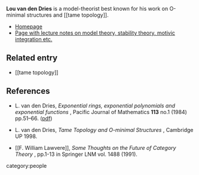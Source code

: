 
**Lou van den Dries** is a model-theorist best known for his work on O-minimal structures and [[tame topology]].

* [Homepage](http://www.math.uiuc.edu/People/vddries.html)
* [Page with lecture notes on model theory, stability theory, motivic integration etc.](http://www.math.uiuc.edu/~vddries/)

## Related entry

* [[tame topology]]

## References

* L. van den Dries, _Exponential rings, exponential polynomials and exponential functions_ , Pacific Journal of Mathematics **113** no.1 (1984) pp.51–66. ([pdf](http://projecteuclid.org/download/pdf_1/euclid.pjm/1102709376))

* L. van den Dries, _Tame Topology and O-minimal Structures_ , Cambridge UP 1998.

* [[F. William Lawvere]], _Some Thoughts on the Future of Category Theory_ , pp.1-13 in Springer LNM vol. 1488 (1991).



category:people